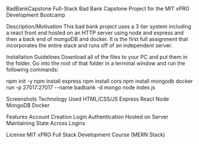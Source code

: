 BadBankCapstone
Full-Stack Bad Bank Capstone Project for the MIT xPRO Development Bootcamp

Description/Motivation
This bad bank project uses a 3 tier system including a react front end hosted on an HTTP server using node and express and then a back end of mongoDB and docker. It is the first full assignment that incorporates the entire stack and runs off of an independent server.

Installation Guidelines
Download all of the files to your PC and put them in the folder. Go into the root of that folder in a terminal window and run the following commands:

npm init -y
npm install express
npm install cors
npm install mongodb
docker run -p 27017:27017 --name badbank -d mongo
node index.js

Screenshots
Technology Used
HTML/CSS/JS
Express
React
Node
MongoDB
Docker

Features
Account Creation
Login Authentication
Hosted on Server
Maintaining State Across Logins

License
MIT xPRO Full Stack Development Course (MERN Stack)
